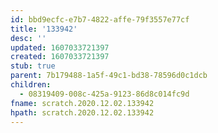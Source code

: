 ```yaml
---
id: bbd9ecfc-e7b7-4822-affe-79f3557e77cf
title: '133942'
desc: ''
updated: 1607033721397
created: 1607033721397
stub: true
parent: 7b179488-1a5f-49c1-bd38-78596d0c1dcb
children:
  - 08319409-008c-425a-9123-86d8c014fc9d
fname: scratch.2020.12.02.133942
hpath: scratch.2020.12.02.133942
---
```



